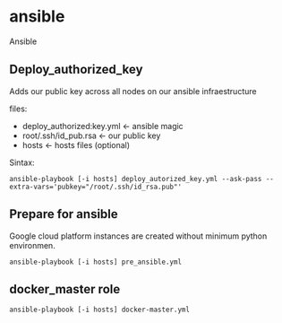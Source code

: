 # ansible
Ansible

Deploy_authorized_key
---------------------

Adds our public key across all nodes on our ansible infraestructure 

files: 
- deploy_authorized:key.yml  <- ansible magic
- root/.ssh/id_pub.rsa      <- our public key  
- hosts                      <- hosts files (optional) 

Sintax: 

```
ansible-playbook [-i hosts] deploy_autorized_key.yml --ask-pass --extra-vars='pubkey="/root/.ssh/id_rsa.pub"'
```

Prepare for ansible
-------------------

Google cloud platform instances are created without minimum python environmen. 

```
ansible-playbook [-i hosts] pre_ansible.yml
```

docker_master role
------------------

```
ansible-playbook [-i hosts] docker-master.yml
```


